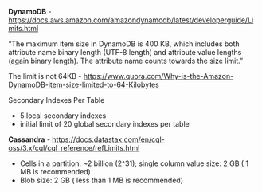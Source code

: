 **DynamoDB** - https://docs.aws.amazon.com/amazondynamodb/latest/developerguide/Limits.html 

“The maximum item size in DynamoDB is 400 KB, which includes both attribute name binary length (UTF-8 length) and attribute value lengths (again binary length). The attribute name counts towards the size limit.”

The limit is not 64KB - https://www.quora.com/Why-is-the-Amazon-DynamoDB-item-size-limited-to-64-Kilobytes

Secondary Indexes Per Table
* 5 local secondary indexes
* initial limit of 20 global secondary indexes per table

**Cassandra** - https://docs.datastax.com/en/cql-oss/3.x/cql/cql_reference/refLimits.html

* Cells in a partition: ~2 billion (2^31); single column value size: 2 GB ( 1 MB is recommended)
* Blob size: 2 GB ( less than 1 MB is recommended)
